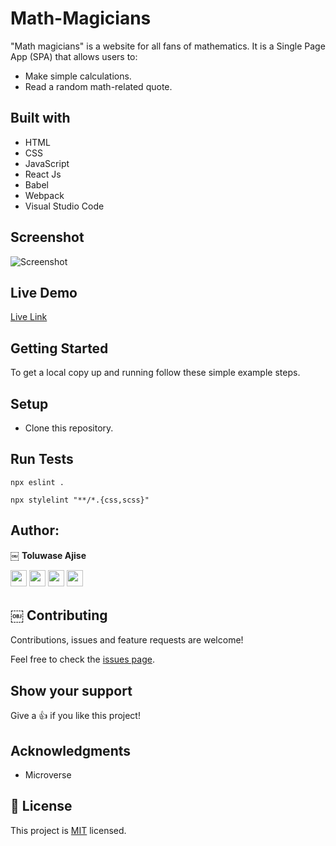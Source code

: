 # Math-Magicians

"Math magicians" is a website for all fans of mathematics. It is a Single Page App (SPA) that allows users to:
- Make simple calculations.
- Read a random math-related quote.

## Built with

- HTML
- CSS
- JavaScript
- React Js
- Babel
- Webpack
- Visual Studio Code

## Screenshot
![Screenshot]()

## Live Demo

[Live Link]()


## Getting Started

To get a local copy up and running follow these simple example steps.

## Setup

- Clone this repository. 

## Run Tests

```
npx eslint .
```
```
npx stylelint "**/*.{css,scss}"
```

## Author:

￼ **Toluwase Ajise**

[<code><img height="26" src="https://upload.wikimedia.org/wikipedia/commons/9/91/Octicons-mark-github.svg"></code>](https://github.com/whoistolu)
[<code><img height="26" src="https://upload.wikimedia.org/wikipedia/sco/thumb/9/9f/Twitter_bird_logo_2012.svg/1200px-Twitter_bird_logo_2012.svg.png"></code>](https://twitter.com/Littletolu)
[<code><img height="26" src="https://upload.wikimedia.org/wikipedia/commons/thumb/c/c9/Linkedin.svg/1200px-Linkedin.svg.png"></code>](https://www.linkedin.com/in/toluwase-ajise-9b40411b2/)
<a href="digittolu25@gmail.com?subject=Hello Tolu!"><img height="26" src="https://cdn.worldvectorlogo.com/logos/official-gmail-icon-2020-.svg"></a>

## ￼ Contributing

Contributions, issues and feature requests are welcome!

Feel free to check the [issues page]().

## Show your support

Give a 👍 if you like this project!

## Acknowledgments

- Microverse

## 📝 License

This project is [MIT](./LICENSE.md) licensed.